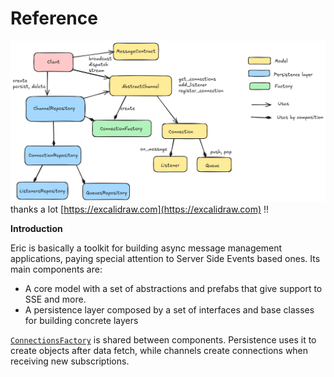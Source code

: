 <a id="reference"></a>

# Reference

![image](_static/overview.png)
thanks a lot [https://excalidraw.com](https://excalidraw.com) !!
<br/>

**Introduction**

Eric is basically a toolkit for building async message management applications, paying special attention to Server Side Events based ones.
Its main components are:

* A core model with a set of abstractions and prefabs that give support to SSE and more.
* A persistence layer composed by a set of interfaces and base classes for building concrete layers

[`ConnectionsFactory`](entities.md#eric_sse.connection.ConnectionsFactory) is shared between components. Persistence uses it to create objects after data fetch, while channels create connections when receiving new subscriptions.
